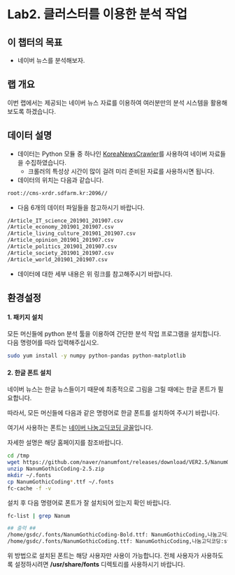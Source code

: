 # Lab2. 클러스터를 이용한 분석 작업


## 이 챕터의 목표
   * 네이버 뉴스를 분석해보자.

## 랩 개요
이번 랩에서는 제공되는 네이버 뉴스 자료를 이용하여 여러분만의 분석 시스템을 활용해보도록 하겠습니다.

## 데이터 설명
   * 데이터는 Python 모듈 중 하나인 [KoreaNewsCrawler](https://github.com/lumyjuwon/KoreaNewsCrawler)를 사용하여 네이버 자료들을 수집하였습니다.
      * 크롤러의 특성상 시간이 많이 걸려 미리 준비된 자료를 사용하시면 됩니다.
   * 데이터의 위치는 다음과 같습니다.
   ```bash
   root://cms-xrdr.sdfarm.kr:2096//
   ```
   * 다음 6개의 데이터 파일들을 참고하시기 바랍니다.
   ```bash
/Article_IT_science_201901_201907.csv
/Article_economy_201901_201907.csv
/Article_living_culture_201901_201907.csv
/Article_opinion_201901_201907.csv
/Article_politics_201901_201907.csv
/Article_society_201901_201907.csv
/Article_world_201901_201907.csv
```
   * 데이터에 대한 세부 내용은 위 링크를 참고해주시기 바랍니다.
   
## 환경설정

#### 1. 패키지 설치
모든 머신들에 python 분석 툴을 이용하여 간단한 분석 작업 프로그램을 설치합니다.
다음 명령어를 따라 입력해주십시오.
```bash
sudo yum install -y numpy python-pandas python-matplotlib
```
#### 2. 한글 폰트 설치
네이버 뉴스는 한글 뉴스들이기 때문에 최종적으로 그림을 그릴 때에는 한글 폰트가 필요합니다.

따라서, 모든 머신들에 다음과 같은 명령어로 한글 폰트를 설치하여 주시기 바랍니다.

여기서 사용하는 폰트는 [네이버 나눔고딕코딩 글꼴](https://github.com/naver/nanumfont)입니다.

자세한 설명은 해당 홈페이지를 참조바랍니다.

```bash
cd /tmp
wget https://github.com/naver/nanumfont/releases/download/VER2.5/NanumGothicCoding-2.5.zip
unzip NanumGothicCoding-2.5.zip
mkdir ~/.fonts
cp NanumGothicCoding*.ttf ~/.fonts
fc-cache -f -v
```
설치 후 다음 명령어로 폰트가 잘 설치되어 있는지 확인 바랍니다.
```bash
fc-list | grep Nanum

## 출력 ## 
/home/gsdc/.fonts/NanumGothicCoding-Bold.ttf: NanumGothicCoding,나눔고딕코딩:style=Bold
/home/gsdc/.fonts/NanumGothicCoding.ttf: NanumGothicCoding,나눔고딕코딩:style=Regular
```

위 방법으로 설치된 폰트는 해당 사용자만 사용이 가능합니다. 전체 사용자가 사용하도록 설정하시려면 **/usr/share/fonts** 디렉토리를 사용하시기 바랍니다.




